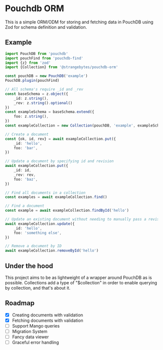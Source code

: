 # Pouchdb ORM
This is a simple ORM/ODM for storing and fetching data in PouchDB using Zod for schema definition and validation.

## Example
```typescript
import PouchDB from 'pouchdb'
import pouchFind from 'pouchdb-find'
import {z} from 'zod'
import {Collection} from '@strangebytes/pouchdb-orm'

const pouchDB = new PouchDB('example')
PouchDB.plugin(pouchFind)

// All schema's require _id and _rev
const baseSchema = z.object({
    _id: z.string(),
    _rev: z.string().optional()
})
const exampleSchema = baseSchema.extend({
    foo: z.string(),
})
const exampleCollection = new Collection(pouchDB, 'example', exampleSchema)

// Create a document
const {ok, id, rev} = await exampleCollection.put({
    _id: 'hello',
    foo: 'bar',
})

// Update a document by specifying id and revision
await exampleCollection.put({
    _id: id,
    _rev: rev,
    foo: 'baz',
})

// Find all documents in a collection
const examples = await exampleCollection.find()

// Find a document
const example = await exampleCollection.findById('hello')

// Update an existing document without needing to manually pass a revision
await exampleCollection.update({
    _id: 'hello',
    foo: 'something else',
})

// Remove a document by ID
await exampleCollection.removeById('hello')
```

## Under the hood
This project aims to be as lightweight of a wrapper around PouchDB as is possible.
Collections add a type of "$collection" in order to enable querying by collection, and that's about it.

## Roadmap
- [x] Creating documents with validation
- [x] Fetching documents with validation
- [ ] Support Mango queries
- [ ] Migration System
- [ ] Fancy data viewer
- [ ] Graceful error handling
